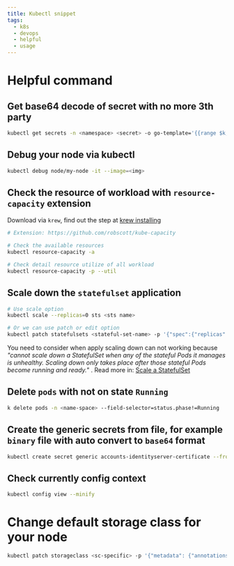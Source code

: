 ```yaml
---
title: Kubectl snippet
tags:
  - k8s
  - devops
  - helpful
  - usage
---
```

# Helpful command

## Get base64 decode of secret with no more 3th party

```bash
kubectl get secrets -n <namespace> <secret> -o go-template='{{range $k,$v := .data}}{{"### "}}{{$k}}{{"\n"}}{{$v|base64decode}}{{"\n\n"}}{{end}}'
```

## Debug your node via kubectl

```bash
kubectl debug node/my-node -it --image=<img>
```

## Check the resource of workload with `resource-capacity` extension

Download via `krew`, find out the step at [krew installing](https://krew.sigs.k8s.io/docs/user-guide/setup/install/)

```bash
# Extension: https://github.com/robscott/kube-capacity

# Check the available resources
kubectl resource-capacity -a

# Check detail resource utilize of all workload
kubectl resource-capacity -p --util
```

## Scale down the `statefulset` application

```bash
# Use scale option
kubectl scale --replicas=0 sts <sts name>

# Or we can use patch or edit option
kubectl patch statefulsets <stateful-set-name> -p '{"spec":{"replicas":<new-replicas>}}'
```

You need to consider when apply scaling down can not working because *"cannot scale down a StatefulSet when any of the stateful Pods it manages is unhealthy. Scaling down only takes place after those stateful Pods become running and ready."* . Read more in: [Scale a StatefulSet](https://kubernetes.io/docs/tasks/run-application/scale-stateful-set/#troubleshooting)

## Delete `pods` with not on state `Running`

```bash
k delete pods -n <name-space> --field-selector=status.phase!=Running
```

## Create the generic secrets from file, for example `binary` file with auto convert to `base64` format

```bash
kubectl create secret generic accounts-identityserver-certificate --from-file=certificate.pfx --dry-run=client -o yaml > certificate_sec.yaml 
```

## Check currently config context 

```bash
kubectl config view --minify
```

# Change default storage class for your node

```bash
kubectl patch storageclass <sc-specific> -p '{"metadata": {"annotations":{"storageclass.kubernetes.io/is-default-class":"true"}}}'
```